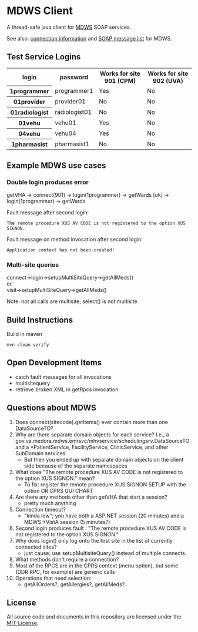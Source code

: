 # MDWS Client

A thread-safe java client for [MDWS](https://sandbox.vainnovation.us/groups/mdws/) SOAP services.

See also: [connection information](https://sandbox.vainnovation.us/groups/mdws/wiki/b800c/Connecting_to_the_Sandbox_MDWS_Server.html) and [SOAP message list](https://sandbox.vainnovation.us/groups/mdws/wiki/085db/Drafting__MDWS_SOAP_Message_Reference_List.html) for MDWS.

## Test Service Logins

<table>
  <tr>
    <th>login</th>
    <th>password</th>
    <th>Works for site 901 (CPM)</th>
    <th>Works for site 902 (UVA)</th>
  </tr>
  <tr>
    <th>1programmer</th>
    <td>programmer1</td>
    <td>Yes</td>
    <td>No</td>
  </tr>
  <tr>
    <th>01provider</th>
    <td>provider01</td>
    <td>No</td>
    <td>No</td>
  </tr>
  <tr>
    <th>01radiologist</th>
    <td>radiologist01</td>
    <td>No</td>
    <td>No</td>
  </tr>
  <tr>
    <th>01vehu</th>
    <td>vehu01</td>
    <td>Yes</td>
    <td>No</td>
  </tr>
  <tr>
    <th>04vehu</th>
    <td>vehu04</td>
    <td>Yes</td>
    <td>No</td>
  </tr>
  <tr>
    <th>1pharmasist</th>
    <td>pharmasist1</td>
    <td>No</td>
    <td>No</td>
  </tr>
</table>



## Example MDWS use cases

### Double login produces error
getVHA -> connect(901) -> login(1programmer) -> getWards [ok] -> login(1programmer)  -> getWards

Fault message after second login:
```
The remote procedure XUS AV CODE is not registered to the option XUS SIGNON.
```
Fault message on method invocation after second login:
```
Application context has not been created!
```

### Multi-site queries
connect->login->setupMultiSiteQuery->getAllMeds()  
	or  
visit->setupMultiSiteQuery->getAllMeds()  

Note: not all calls are multisite; select() is not multisite

## Build Instructions

Build in maven
```
mvn clean verify
```

## Open Development Items
* catch fault messages for all invocations
* multisitequery
* retrieve broken XML in getRpcs invocation.

## Questions about MDWS
1. Does connect(sitecode).getItems() ever contain more than one DataSourceTO?
1. Why are there separate domain objects for each service? I.e., a gov.va.medora.mdws.emrsvc/mhvservice/schedulingsrv.DataSourceTO and a *PatientService, FacilityService, ClinicService, and other SubDomain services.
	* But then you ended up with separate domain objects on the client side because of the separate namespaces
1. What does "The remote procedure XUS AV CODE is not registered to the option XUS SIGNON." mean?
	* To fix: register the remote procedure XUS SIGNON SETUP with the option OR CPRS GUI CHART
1. Are there any methods other than getVHA that start a session?
	* pretty much anything
1. Connection timeout?
	* "kinda low"; you have both a ASP.NET session (20 minutes) and a MDWS->VistA session (5 minutes?)
1. Second login produces fault : "The remote procedure XUS AV CODE is not registered to the option XUS SIGNON."
1. Why does login() only log onto the first site in the list of currently connected sites?
	* just cause; use setupMultisiteQuery() instead of multiple connects.
1. What methods don't require a connection?
1. Most of the RPCS are in the CPRS context (menu option), but some (DDR RPC, for example) are generic calls
1. Operations that need selection:
    - getAllOrders?, getAllergies?, getAllMeds?

## License

All source code and documents in this repository are licensed under the [MIT-License](http://opensource.org/licenses/MIT).
